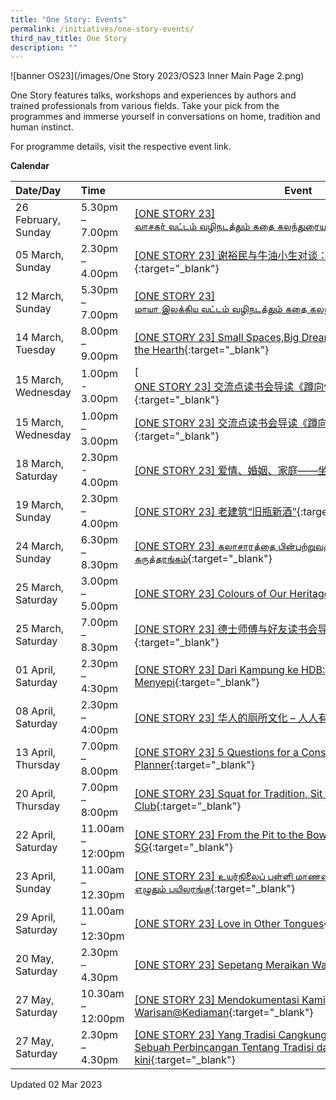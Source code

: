```yaml
---
title: "One Story: Events"
permalink: /initiatives/one-story-events/
third_nav_title: One Story
description: ""
---
```

![banner OS23](/images/One Story 2023/OS23 Inner Main Page 2.png)

One Story features talks, workshops and experiences by authors and trained professionals from various fields. Take your pick from the programmes and immerse yourself in conversations on home, tradition and human instinct.

For programme details, visit the respective event link. 


**Calendar**

| Date/Day                | Time             | Event                                                        |
| :---------------------- | :--------------- | ------------------------------------------------------------ |
| 26 February, Sunday  | 5.30pm – 7.00pm        | [[ONE STORY 23] வாசகர் வட்டம் வழிநடத்தும் கதை கலந்துரையாடல்](https://go.gov.sg/os23-vasagarvattam){:target="_blank"} |
| 05 March, Sunday     | 2.30pm – 4.00pm| [[ONE STORY 23] 谢裕民与牛油小生对谈：35岁的传统与马桶](https://www.eventbrite.sg/e/one-story-23-35-tickets-536077862317?aff=odcleoeventsincollection){:target="_blank"}  |
| 12 March, Sunday     | 5.30pm – 7.00pm        | [\[ONE STORY 23\] மாயா இலக்கிய வட்டம் வழிநடத்தும் கதை கலந்துரையாடல்](https://go.gov.sg/os23-mayailakiya){:target="_blank"} |
| 14 March, Tuesday  | 8.00pm – 9.00pm             | [\[ONE STORY 23\] Small Spaces,Big Dreams: Writers on the Heart and the Hearth](https://www.eventbrite.sg/e/one-story-23-small-spacesbig-dreams-writers-on-the-heart-and-the-hearth-tickets-526130920747?aff=odcleoeventsincollection){:target="_blank"} |
| 15 March, Wednesday  | 1.00pm - 3.00pm     | [[ONE STORY 23\] 交流点读书会导读《蹲向传统或坐看现代》（现场参与）](https://www.eventbrite.sg/e/one-story-23-tickets-536053118307?aff=odcleoeventsincollection){:target="_blank"} |
| 15 March, Wednesday  | 1.00pm – 3.00pm     | [\[ONE STORY 23\] 交流点读书会导读《蹲向传统或坐看现代》（线上参与）](https://www.eventbrite.sg/e/one-story-23-tickets-536060470297?aff=odcleoeventsincollection){:target="_blank"} |
| 18 March, Saturday | 2.30pm - 4.00pm   | [[ONE STORY 23] 爱情、婚姻、家庭——坐看或蹲看](https://www.eventbrite.sg/e/one-story-23-tickets-536090640537?aff=odcleoeventsincollection){:target="_blank"} |
| 19 March, Sunday  | 2.30pm – 4.00pm     | [\[ONE STORY 23\] 老建筑“旧瓶新酒”](https://www.eventbrite.com/e/one-story-23-tickets-536095144007?aff=odcleoeventsincollection&keep_tld=1){:target="_blank"} |
| 24 March, Sunday   | 6.30pm – 8.30pm   | [[ONE STORY 23] கலாசாரத்தை பின்பற்றுவதில் எற்படும் சவால்கள் - கருத்தரங்கம்](https://go.gov.sg/os23-tamildebate){:target="_blank"} |
| 25 March, Saturday    | 3.00pm – 5.00pm        | [\[ONE STORY 23\] Colours of Our Heritage](https://www.eventbrite.sg/e/one-story-23-colours-of-our-heritage-tickets-545800673507?aff=odcleoeventsincollection){:target="_blank"} |
| 25 March, Saturday | 7.00pm – 8.30pm     | [[ONE STORY 23] 德士师傅与好友读书会导读《蹲向传统或坐看现代》](https://www.eventbrite.com/e/one-story-23-tickets-536045184577?aff=odcleoeventsincollection&keep_tld=1){:target="_blank"} |
| 01 April, Saturday | 2.30pm – 4:30pm     | [[ONE STORY 23] Dari Kampung ke HDB: Yang Kekal, Mekar dan Menyepi](https://www.eventbrite.com/e/one-story-23-dari-kampung-ke-hdb-yang-kekal-mekar-dan-menyepi-tickets-545842197707?aff=odcleoeventsincollection&keep_tld=1){:target="_blank"} |
| 08 April, Saturday | 2.30pm – 4:00pm     | [[ONE STORY 23] 华人的厕所文化 – 人人有“粪”](https://www.eventbrite.com/e/one-story-23-tickets-540477120617?aff=odcleoeventsincollection&keep_tld=1){:target="_blank"} |
| 13 April, Thursday| 7.00pm – 8.00pm     | [[ONE STORY 23] 5 Questions for a Conservation Planner](https://www.eventbrite.sg/e/one-story-23-5-questions-for-a-conservation-planner-tickets-526318441627?aff=odcleoeventsincollection){:target="_blank"} |
| 20 April,  Thursday | 7.00pm – 8:00pm     | [[ONE STORY 23] Squat for Tradition, Sit for Modernity Sing Lit Book Club](https://www.eventbrite.com/e/one-story-23-squat-for-tradition-sit-for-modernity-sing-lit-book-club-tickets-526317358387?aff=odcleoeventsincollection&keep_tld=1){:target="_blank"} |
| 22 April, Saturday| 11.00am – 12:00pm     | [[ONE STORY 23] From the Pit to the Bowl: A Brief History of Toilets in SG](https://www.eventbrite.com/e/one-story-23-from-the-pit-to-the-bowl-a-brief-history-of-toilets-in-sg-tickets-526312995337?aff=odcleoeventsincollection&keep_tld=1){:target="_blank"} |
23 April, Sunday | 11.00am – 12.30pm     | [[ONE STORY 23] உயர்நிலைப் பள்ளி மாணவர்களுக்கான புனைகதை எழுதும் பயிலரங்கு](https://go.gov.sg/os23-tamilworkshop){:target="_blank"} |
| 29 April, Saturday | 11.00am – 12:30pm     | [[ONE STORY 23] Love in Other Tongues](https://www.eventbrite.com/e/one-story-23-love-in-other-tongues-tickets-526314379477?aff=odcleoeventsincollection&keep_tld=1){:target="_blank"} |
| 20 May, Saturday | 2.30pm – 4.30pm     | [[ONE STORY 23] Sepetang Meraikan Warisan](https://www.eventbrite.com/e/one-story-23-sepetang-meraikan-warisan-tickets-545845788447?aff=odcleoeventsincollection&keep_tld=1){:target="_blank"} 
| 27 May, Saturday | 10.30am – 12:00pm     | [[ONE STORY 23] Mendokumentasi Kami: Warisan@Kediaman](https://www.eventbrite.com/e/one-story-23-mendokumentasi-kami-warisankediaman-tickets-545858536577?aff=odcleoeventsincollection&keep_tld=1){:target="_blank"} |
| 27 May, Saturday | 2.30pm – 4.30pm     | [[ONE STORY 23] Yang Tradisi Cangkung, Yang Moden Duduk: Sebuah Perbincangan Tentang Tradisi dan Masa kini](https://www.eventbrite.com/e/one-story-23-kelab-membaca-ilham-pustaka-tentang-tradisi-masa-kini-tickets-545865968807?aff=odcleoeventsincollection&keep_tld=1){:target="_blank"}  |

Updated 02 Mar 2023